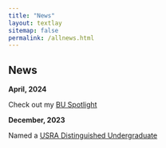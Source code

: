 ```yaml
---
title: "News"
layout: textlay
sitemap: false
permalink: /allnews.html
---
```


## News

<div class="jumbotron">

  <p><b>April, 2024</b></p>

  <p>Check out my <a href="https://www.bu.edu/cas/senior-spotlight-madison-vanwyngarden/" target="_blank">BU Spotlight</a></p>

  <p><b>December, 2023</b></p>

  <p>Named a <a href="https://www.usra.edu/educational-activities-and-opportunities/usra-distinguished-undergraduate-awards/usra-scholarship-alumni/madison-madi-vanwyngarden/" target="_blank">USRA Distinguished Undergraduate</a></p>

</div>
